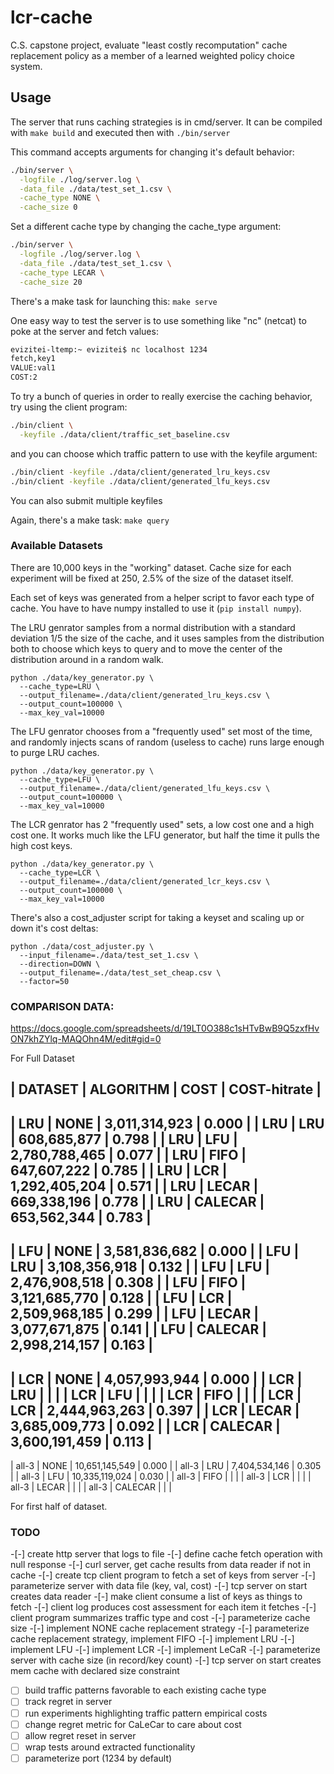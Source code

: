# lcr-cache
C.S. capstone project, evaluate "least costly recomputation" cache replacement policy as a member of a learned weighted policy choice system.

## Usage

The server that runs caching strategies is in cmd/server.
It can be compiled with `make build` and executed then
with `./bin/server`

This command accepts arguments for changing it's
default behavior:

```bash
./bin/server \
  -logfile ./log/server.log \
  -data_file ./data/test_set_1.csv \
  -cache_type NONE \
  -cache_size 0
```

Set a different cache type by changing the cache_type argument:

```bash
./bin/server \
  -logfile ./log/server.log \
  -data_file ./data/test_set_1.csv \
  -cache_type LECAR \
  -cache_size 20
```

There's a make task for launching this:  `make serve`

One easy way to test the server is to use something like
"nc" (netcat) to poke at the server and fetch values:

```bash
evizitei-ltemp:~ evizitei$ nc localhost 1234
fetch,key1
VALUE:val1
COST:2
```

To try a bunch of queries in order to really exercise the caching
behavior, try using the client program:

```bash
./bin/client \
  -keyfile ./data/client/traffic_set_baseline.csv
```

and you can choose which traffic pattern to use with the
keyfile argument:

```bash
./bin/client -keyfile ./data/client/generated_lru_keys.csv
./bin/client -keyfile ./data/client/generated_lfu_keys.csv
```

You can also submit multiple keyfiles

Again, there's a make task: `make query`

### Available Datasets

There are 10,000 keys in the "working" dataset.  Cache size for each experiment will be fixed at 250, 2.5% of the
size of the dataset itself.

Each set of keys was generated from a helper script to favor each type of cache.
You have to have numpy installed to use it (`pip install numpy`).

The LRU genrator samples from a normal distribution with a standard deviation 1/5 the size of the cache, and it uses samples from the distribution both to choose which keys to query
and to move the center of the distribution around in a random walk.

```
python ./data/key_generator.py \
  --cache_type=LRU \
  --output_filename=./data/client/generated_lru_keys.csv \
  --output_count=100000 \
  --max_key_val=10000
```

The LFU genrator chooses from a "frequently used" set most of the time, and randomly injects
scans of random (useless to cache) runs large enough to purge LRU caches.

```
python ./data/key_generator.py \
  --cache_type=LFU \
  --output_filename=./data/client/generated_lfu_keys.csv \
  --output_count=100000 \
  --max_key_val=10000
```

The LCR genrator has 2 "frequently used" sets, a low cost one and a high cost one.
It works much like the LFU generator, but half the time it pulls the high cost keys.

```
python ./data/key_generator.py \
  --cache_type=LCR \
  --output_filename=./data/client/generated_lcr_keys.csv \
  --output_count=100000 \
  --max_key_val=10000
```

There's also a cost_adjuster script for taking a keyset
and scaling up or down it's cost deltas:

```
python ./data/cost_adjuster.py \
  --input_filename=./data/test_set_1.csv \
  --direction=DOWN \
  --output_filename=./data/test_set_cheap.csv \
  --factor=50
```

### COMPARISON DATA:

https://docs.google.com/spreadsheets/d/19LT0O388c1sHTvBwB9Q5zxfHvON7khZYlq-MAQOhn4M/edit#gid=0

For Full Dataset

| DATASET | ALGORITHM |      COST     | COST-hitrate |
------------------------------------------------------
| LRU     | NONE      | 3,011,314,923 | 0.000 |
| LRU     | LRU       |   608,685,877 | 0.798 |
| LRU     | LFU       | 2,780,788,465 | 0.077 |
| LRU     | FIFO      |   647,607,222 | 0.785 |
| LRU     | LCR       | 1,292,405,204 | 0.571 |
| LRU     | LECAR     |   669,338,196 | 0.778 |
| LRU     | CALECAR   |   653,562,344 | 0.783 |
---------------------------------------
| LFU     | NONE      | 3,581,836,682 | 0.000 |
| LFU     | LRU       | 3,108,356,918 | 0.132 |
| LFU     | LFU       | 2,476,908,518 | 0.308 |
| LFU     | FIFO      | 3,121,685,770 | 0.128 |
| LFU     | LCR       | 2,509,968,185 | 0.299 |
| LFU     | LECAR     | 3,077,671,875 | 0.141 |
| LFU     | CALECAR   | 2,998,214,157 | 0.163 |
---------------------------------------
| LCR     | NONE      | 4,057,993,944 | 0.000 |
| LCR     | LRU       |  | |
| LCR     | LFU       |  | |
| LCR     | FIFO      |  | |
| LCR     | LCR       | 2,444,963,263 | 0.397 |
| LCR     | LECAR     | 3,685,009,773 | 0.092 |
| LCR     | CALECAR   | 3,600,191,459 | 0.113 |
---------------------------------------
| all-3   | NONE      | 10,651,145,549 | 0.000 |
| all-3   | LRU       |  7,404,534,146 | 0.305 |
| all-3   | LFU       | 10,335,119,024 | 0.030 |
| all-3   | FIFO      |  | |
| all-3   | LCR       |  | |
| all-3   | LECAR     |  | |
| all-3   | CALECAR   |  | |


For first half of dataset.


### TODO

  -[-] create http server that logs to file
  -[-] define cache fetch operation with null response
  -[-] curl server, get cache results from data reader if not in cache
  -[-] create tcp client program to fetch a set of keys from server
  -[-] parameterize server with data file (key, val, cost)
  -[-] tcp server on start creates data reader
  -[-] make client consume a list of keys as things to fetch
  -[-] client log produces cost assessment for each item it fetches
  -[-] client program summarizes traffic type and cost
  -[-] parameterize cache size
  -[-] implement NONE cache replacement strategy
  -[-] parameterize cache replacement strategy, implement FIFO
  -[-] implement LRU
  -[-] implement LFU
  -[-] implement LCR
  -[-] implement LeCaR
  -[-] parameterize server with cache size (in record/key count)
  -[-] tcp server on start creates mem cache with declared size constraint
  -[ ] build traffic patterns favorable to each existing cache type
  -[ ] track regret in server
  -[ ] run experiments highlighting traffic pattern empirical costs
  -[ ] change regret metric for CaLeCar to care about cost
  -[ ] allow regret reset in server
  -[ ] wrap tests around extracted functionality
  -[ ] parameterize port (1234 by default)